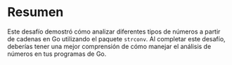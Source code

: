 # Resumen

Este desafío demostró cómo analizar diferentes tipos de números a partir de cadenas en Go utilizando el paquete `strconv`. Al completar este desafío, deberías tener una mejor comprensión de cómo manejar el análisis de números en tus programas de Go.
